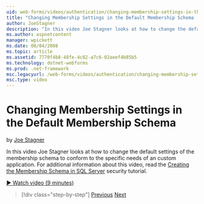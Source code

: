 ```yaml
---
uid: web-forms/videos/authentication/changing-membership-settings-in-the-default-membership-schema
title: "Changing Membership Settings in the Default Membership Schema | Microsoft Docs"
author: JoeStagner
description: "In this video Joe Stagner looks at how to change the default settings of the membership schema to conform to the specific needs of an custom application. For..."
ms.author: aspnetcontent
manager: wpickett
ms.date: 08/04/2008
ms.topic: article
ms.assetid: 7770f4b8-48fe-4c82-a7c6-02aeef4b85b5
ms.technology: dotnet-webforms
ms.prod: .net-framework
msc.legacyurl: /web-forms/videos/authentication/changing-membership-settings-in-the-default-membership-schema
msc.type: video
---
```

Changing Membership Settings in the Default Membership Schema
====================
by [Joe Stagner](https://github.com/JoeStagner)

In this video Joe Stagner looks at how to change the default settings of the membership schema to conform to the specific needs of an custom application. For additional information about this video, read the [Creating the Membership Schema in SQL Server](../../overview/older-versions-security/membership/creating-the-membership-schema-in-sql-server-vb.md) security tutorial.

[&#9654; Watch video (9 minutes)](https://channel9.msdn.com/Blogs/ASP-NET-Site-Videos/changing-membership-settings-in-the-default-membership-schema)

>[!div class="step-by-step"]
[Previous](configuring-sql-to-work-with-membership-schemas.md)
[Next](creating-user-accounts-with-the-create-user-wizard.md)
